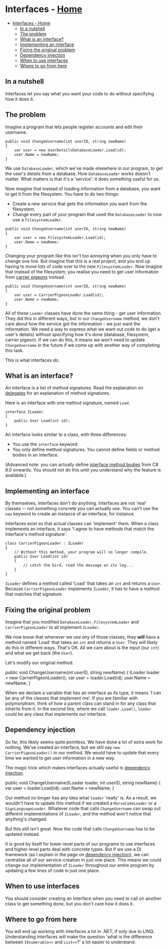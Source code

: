 # Interfaces - [Home](index.md)

- [Interfaces - Home](#interfaces---home)
  - [In a nutshell](#in-a-nutshell)
  - [The problem](#the-problem)
  - [What is an interface?](#what-is-an-interface)
  - [Implementing an interface](#implementing-an-interface)
  - [Fixing the original problem](#fixing-the-original-problem)
  - [Dependency injection](#dependency-injection)
  - [When to use interfaces](#when-to-use-interfaces)
  - [Where to go from here](#where-to-go-from-here)

## In a nutshell
Interfaces let you say what you want your code to do without specifying how it does it.

## The problem
Imagine a program that lets people register accounts and edit their username.

```
public void ChangeUsername(int userID, string newName)
{
    var user = new UserDetailsDatabaseLoader.Load(id);
    user.Name = newName;
}
```

We use `DatabaseLoader`, which we've made elsewhere in our program, to get the user's details from a database. How `DatabaseLoader` works doesn't matter. What matters is that it's a 'service': it does something useful for us. 

Now imagine that instead of loading information from a database, you want to get it from the filesystem. You have to do two things:
* Create a new service that gets the information you want from the filesystem.
* Change every part of your program that used the `DatabaseLoader` to now use a `FilesystemLoader`. 

```
public void ChangeUsername(int userID, string newName)
{
    var user = new FilesystemLoader.Load(id);
    user.Name = newName;
}
```
Changing your program like this isn't too annoying when you only have to change one line. But imagine that this is a real project, and you end up having to move lots of code over to the new `FilesystemLoader`. Now imagine that instead of the filesystem, you realise you need to get user information from [carrier pigeons](https://en.wikipedia.org/wiki/Homing_pigeon) instead. 

```
public void ChangeUsername(int userID, string newName)
{
    var user = CarrierPigeonLoader.Load(id);
    user.Name = newName;
}
```
All of these `Loader` classes have done the same thing - get user information. They did this in different ways, but in our `ChangeUsername` method, we don't care about how the service got the information - we just want the information. We need a way to express what we want out code to do (get a user's details) without specifying how it's done (database, filesystem, carrier pigeon).
If we can do this, it means we won't need to update `ChangeUsername` in the future if we come up with another way of completing this task.

This is what interfaces do.

## What is an interface?
An interface is a list of method signatures. Read the explanation on [delegates](delegates.md) for an explanation of method signatures.

Here is an interface with one method signature, named `Load`. 

```
interface ILoader
{
    public User Load(int id);
}
```

An interface looks similar to a class, with three differences:
* You use the `interface` keyword.
* You only define method signatures. You cannot define fields or method bodies in an interface.

(Advanced note: you can actually define [interface method bodies](https://www.infoq.com/articles/default-interface-methods-cs8/) from C# 8.0 onwards. You should not do this until you understand why the feature is available.)

## Implementing an interface
By themselves, interfaces don't do anything. Interfaces are not 'real' classes -- not something concrete you can actually use. You can't use the `new` keyword to create an instance of an interface, for instance. 

Interfaces exist so that actual classes can 'implement' them. When a class implements an interface, it says 'I agree to have methods that match the interface's method signature'.

```
class CarrierPigeonLoader : ILoader
{
    // Without this method, your program will no longer compile.
    public User Load(int id)
    {
        // catch the bird, read the message on its leg...
    }
}
```
`ILoader` defines a method called 'Load' that takes an `int` and returns a `User`.
Because `CarrierPigeonLoader` implements `ILoader`, it has to have a method that matches that signature.

## Fixing the original problem
Imagine that you modified `DatabaseLoader`, `FilesystemLoader` and `CarrierPigeonLoader` to all implement `ILoader`.

We now know that whenever we use *any* of those classes, they **will** have a method named 'Load' that takes an `int` and returns a `User`. They will likely do this in different ways. That's OK. All we care about is the input (our `int`) and what we get back (the `User`).

Let's modify our original method.

public void ChangeUsername(int userID, string newName)
{
    ILoader loader = new CarrierPigeonLoader();
    var user = loader.Load(id);
    user.Name = newName;
}

When we declare a variable that has an interface as its type, it means 'I can be any of the classes that implement me'. If you are familiar with polymorphism, think of how a parent class can stand in for any class that inherits from it. In the second line, where we call `loader.Load()`, `loader` could be any class that implements our interface.

## Dependency injection
So far, this likely seems quite pointless. We have done a lot of extra work for nothing. We've created an interface, but we still say `new CarrierPigeonLoader()` in our method. We would have to update that every time we wanted to get user information in a new way.

The magic trick which makes interfaces actually useful is [dependency injection](dependency-injection.md). 

public void ChangeUsername(ILoader loader, int userID, string newName)
{
    var user = loader.Load(id);
    user.Name = newName;
}

Our method no longer has any idea what `loader` 'really' is. As a result, we wouldn't have to update this method if we created a `MorseCodeLoader` or a `SignLanguageLoader`. Whatever code that calls `ChangeUsername` can swap out different implementations of `ILoader`, and the method won't notice that anything's changed.

But this still isn't great. Now the code that calls `ChangeUsername` has to be updated instead.

It is good by itself for lower-level parts of our programs to use interfaces and higher-level parts deal with concrete types. But if we use a DI framework (as I explain in the page on [dependency injection](dependency-injection.md)), we can centralise all of our service-creation in just one place. This means we could change our implementation of `ILoader` throughout our entire program by updating a few lines of code in just one place.

## When to use interfaces
You should consider creating an interface when you need to call on another class to get something done, but you don't care how it does it.

## Where to go from here
You will end up working with interfaces a lot in .NET, if only due to LINQ. Understanding interfaces will make the question 'what is the difference between `IEnumerable<>` and `List<>`?' a lot easier to understand.